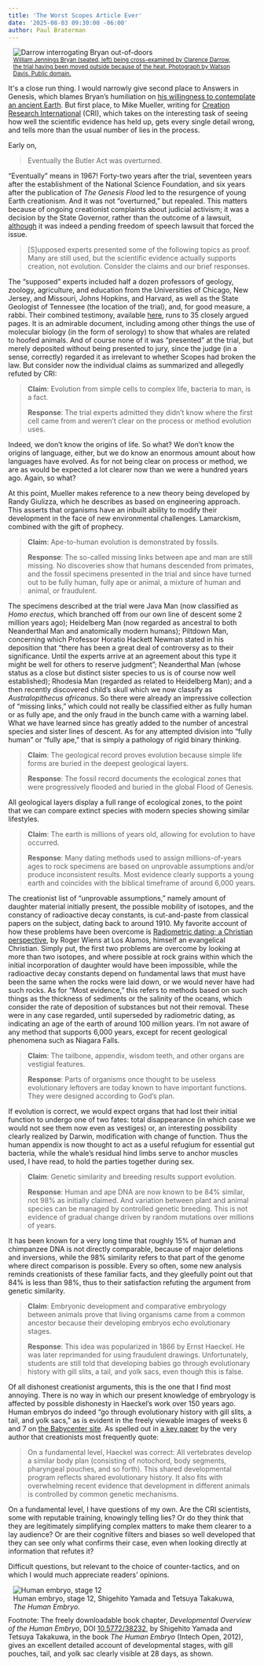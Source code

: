 ```yaml
---
title: 'The Worst Scopes Article Ever'
date: '2025-08-03 09:30:00 -06:00'
author: Paul Braterman
---
```


<figure class="on-the-left-side" style="margin-top: 10px; margin-right: 40px; margin-bottom: 10px; margin-left: 10px;">

<img src="/uploads/2025/Braterman_Darrow_Interrogating_Bryan.jpg" alt="Darrow interrogating Bryan out-of-doors"/>

<figcaption><small><a href="https://upload.wikimedia.org/wikipedia/commons/0/0d/Tennessee_v._John_T._Scopes_Trial-_Outdoor_proceedings_on_July_20%2C_1925%2C_showing_William_Jennings_Bryan_and_Clarence_Darrow._%282_of_4_photos%29_%282898243103%29_crop.jpg">William Jennings Bryan (seated, left) being cross-examined by Clarence Darrow, the trial having been moved outside because of the heat. Photograph by Watson Davis. Public domain.</a></small></figcaption>

</figure>

It's a close run thing. I would narrowly give second place to Answers in Genesis, which blames Bryan’s humiliation on <a href="https://answersingenesis.org/blogs/ken-ham/2025/06/13/partnering-with-faithful-fathers/">his willingness to contemplate an ancient Earth</a>. But first place, to Mike Mueller, writing for <a href="https://www.icr.org/article/scopes-monkey-trial-battle-worldviews/">Creation Research International</a> (CRI), which takes on the interesting task of seeing how well the scientific evidence has held up, gets every single detail wrong, and tells more than the usual number of lies in the process. 

Early on,

<blockquote>Eventually the Butler Act was overturned.</blockquote>

“Eventually” means in 1967! Forty-two years after the trial, seventeen years after the establishment of the National Science Foundation, and six years after the publication of <i>The Genesis Flood</i> led to the resurgence of young Earth creationism. And it was not “overturned,” but repealed. This matters because of ongoing creationist complaints about judicial activism; it was a decision by the State Governor, rather than the outcome of a lawsuit, <a href="https://en.wikipedia.org/wiki/Butler_Act">although</a> it was indeed a pending freedom of speech lawsuit that forced the issue.

<!--more-->

<blockquote>[S]upposed experts presented some of the following topics as proof. Many are still used, but the scientific evidence actually supports creation, not evolution. Consider the claims and our brief responses.</blockquote>

The “supposed” experts included half a dozen professors of geology, zoology, agriculture, and education from the Universities of Chicago, New Jersey, and Missouri, Johns Hopkins, and Harvard, as well as the State Geologist of Tennessee (the location of the trial), and, for good measure, a rabbi. Their combined testimony, available <a href="https://profjoecain.net/scopes-monkey-trial-1925-complete-trial-transcripts/">here</a>, runs to 35 closely argued pages. It is an admirable document, including among other things the use of molecular biology (in the form of serology) to show that whales are related to hoofed animals. And of course none of it was “presented” at the trial, but merely deposited without being presented to jury, since the judge (in a sense, correctly) regarded it as irrelevant to whether Scopes had broken the law. But consider now the individual claims as summarized and allegedly refuted by CRI:

<blockquote><strong>Claim</strong>: Evolution from simple cells to complex life, bacteria to man, is a fact.

<strong>Response</strong>: The trial experts admitted they didn’t know where the first cell came from and weren’t clear on the process or method evolution uses. </blockquote>

Indeed, we don’t know the origins of life. So what? We don’t know the origins of language, either, but we do know an enormous amount about how languages have evolved. As for not being clear on process or method, we are as would be expected a lot clearer now than we were a hundred years ago. Again, so what? 

At this point, Mueller makes reference to a new theory being developed by Randy Giulizza, which he describes as based on engineering approach. This asserts that organisms have an inbuilt ability to modify their development in the face of new environmental challenges. Lamarckism, combined with the gift of prophecy.

<blockquote><strong>Claim</strong>: Ape-to-human evolution is demonstrated by fossils.

<strong>Response</strong>: The so-called missing links between ape and man are still missing. No discoveries show that humans descended from primates, and the fossil specimens presented in the trial and since have turned out to be fully human, fully ape or animal, a mixture of human and animal, or fraudulent.</blockquote>

The specimens described at the trial were Java Man (now classified as <i>Homo erectus</i>, which branched off from our own line of descent some 2 million years ago); Heidelberg Man (now regarded as ancestral to both Neanderthal Man and anatomically modern humans); Piltdown Man, concerning which Professor Horatio Hackett Newman stated in his deposition that “there has been a great deal of controversy as to their significance. Until the experts arrive at an agreement about this type it might be well for others to reserve judgment”; Neanderthal Man (whose status as a close but distinct sister species to us is of course now well established); Rhodesia Man (regarded as related to Heidelberg Man); and a then recently discovered child’s skull which we now classify as <i>Australopithecus africanus</i>. So there were already an impressive collection of “missing links,” which could not really be classified either as fully human or as fully ape, and the only fraud in the bunch came with a warning label. What we have learned since has greatly added to the number of ancestral species and sister lines of descent. As for any attempted division into “fully human” or “fully ape,” that is simply a pathology of rigid binary thinking.

<blockquote><strong>Claim</strong>: The geological record proves evolution because simple life forms are buried in the deepest geological layers.

<strong>Response</strong>: The fossil record documents the ecological zones that were progressively flooded and buried in the global Flood of Genesis. </blockquote>

All geological layers display a full range of ecological zones, to the point that we can compare extinct species with modern species showing similar lifestyles. 

<blockquote><strong>Claim</strong>: The earth is millions of years old, allowing for evolution to have occurred.

<strong>Response</strong>: Many dating methods used to assign millions-of-years ages to rock specimens are based on unprovable assumptions and/or produce inconsistent results. Most evidence clearly supports a young earth and coincides with the biblical timeframe of around 6,000 years.</blockquote>

The creationist list of “unprovable assumptions,” namely amount of daughter material initially present, the possible mobility of isotopes, and the constancy of radioactive decay constants, is cut-and-paste from classical papers on the subject, dating back to around 1910. My favorite account of how these problems have been overcome is <a href="https://www.asa3.org/ASA/resources/Wiens2002.pdf">Radiometric dating; a Christian perspective</a>, by Roger Wiens at Los Alamos, himself an evangelical Christian. Simply put, the first two problems are overcome by looking at more than two isotopes, and where possible at rock grains within which the initial incorporation of daughter would have been impossible, while the radioactive decay constants depend on fundamental laws that must have been the same when the rocks were laid down, or we would never have had such rocks. As for “Most evidence,” this refers to methods based on such things as the thickness of sediments or the salinity of the oceans, which consider the rate of deposition of substances but not their removal. These were in any case regarded, until superseded by radiometric dating, as indicating an age of the earth of around 100 million years. I’m not aware of any method that supports 6,000 years, except for recent geological phenomena such as Niagara Falls.

<blockquote><strong>Claim</strong>: The tailbone, appendix, wisdom teeth, and other organs are vestigial features.

<strong>Response</strong>: Parts of organisms once thought to be useless evolutionary leftovers are today known to have important functions. They were designed according to God’s plan.</blockquote>

If evolution is correct, we would expect organs that had lost their initial function to undergo one of two fates: total disappearance (in which case we would not see them now even as vestiges) or, an interesting possibility clearly realized by Darwin, modification with change of function. Thus the human appendix is now thought to act as a useful refugium for essential gut bacteria, while the whale’s residual hind limbs serve to anchor muscles used, I have read, to hold the parties together during sex.

<blockquote><strong>Claim</strong>: Genetic similarity and breeding results support evolution.

<strong>Response</strong>: Human and ape DNA are now known to be 84% similar, not 98% as initially claimed. And variation between plant and animal species can be managed by controlled genetic breeding. This is not evidence of gradual change driven by random mutations over millions of years.</blockquote>

It has been known for a very long time that roughly 15% of human and chimpanzee DNA is not directly comparable, because of major deletions and inversions, while the 98% similarity refers to that part of the genome where direct comparison is possible. Every so often, some new analysis reminds creationists of these familiar facts, and they gleefully point out that 84% is less than 98%, thus to their satisfaction refuting the argument from genetic similarity.

<blockquote><strong>Claim</strong>: Embryonic development and comparative embryology between animals prove that living organisms came from a common ancestor because their developing embryos echo evolutionary stages.

<strong>Response</strong>: This idea was popularized in 1866 by Ernst Haeckel. He was later reprimanded for using fraudulent drawings. Unfortunately, students are still told that developing babies go through evolutionary history with gill slits, a tail, and yolk sacs, even though this is false. </blockquote>

Of all dishonest creationist arguments, this is the one that I find most annoying. There is no way in which our present knowledge of embryology is affected by possible dishonesty in Haeckel’s work over 150 years ago. Human embryos do indeed “go through evolutionary history with gill slits, a tail, and yolk sacs,” as is evident in the freely viewable images of weeks 6 and 7 on <a href="https://www.babycenter.com/pregnancy/week-by-week">the Babycenter site</a>. As spelled out in <a href="https://www.science.org/doi/10.1126/science.280.5366.983c">a key paper</a> by the very author that creationists most frequently quote:

<blockquote>On a fundamental level, Haeckel was correct: All vertebrates develop a similar body plan (consisting of notochord, body segments, pharyngeal pouches, and so forth). This shared developmental program reflects shared evolutionary history. It also fits with overwhelming recent evidence that development in different animals is controlled by common genetic mechanisms.</blockquote>

On a fundamental level, I have questions of my own. Are the CRI scientists, some with reputable training, knowingly telling lies? Or do they think that they are legitimately simplifying complex matters to make them clearer to a lay audience? Or are their cognitive filters and biases so well developed that they can see only what confirms their case, even when looking directly at information that refutes it?

Difficult questions, but relevant to the choice of counter-tactics, and on which I would much appreciate readers’ opinions.

<figure class="on-the-left-side" style="margin-top: 10px; margin-right: 40px; margin-bottom: 10px; margin-left: 10px;">
<img src="/uploads/2025/Braterman_Embryo_Stage_12.jpg" alt="Human embryo, stage 12"/>
<figcaption>Human embryo, stage 12, Shigehito Yamada and Tetsuya Takakuwa, <i>The Human Embryo</i>.</figcaption>
</figure>
Footnote: The freely downloadable book chapter, <i>Developmental Overview of the Human Embryo</i>,  DOI <a href="http://dx.doi.org/10.5772/38232">10.5772/38232</a>, by Shigehito Yamada and Tetsuya Takakuwa, in the book <i>The Human Embryo</i> (Intech Open, 2012), gives an excellent detailed account of developmental stages, with gill pouches, tail, and yolk sac clearly visible at 28 days, as shown.
